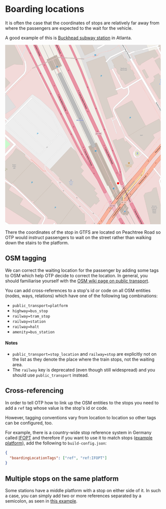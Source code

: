 # Boarding locations

It is often the case that the coordinates of stops are relatively far away from where the passengers
are expected to the wait for the vehicle.

A good example of this is [Buckhead subway station](https://www.openstreetmap.org/way/319512573) in 
Atlanta.

![Buckhead station](images/buckhead-station.png)

There the coordinates of the stop in GTFS are located on Peachtree Road so OTP would instruct 
passengers to wait on the street rather than walking down the stairs to the platform.

## OSM tagging

We can correct the waiting location for the passenger by adding some tags to OSM which help
OTP decide to correct the location. In general, you should familiarise yourself with the [OSM
wiki page on public transport](https://wiki.openstreetmap.org/wiki/Key:public_transport).

You can add cross-references to a stop's id or code on all OSM entities (nodes, ways, relations) which
have one of the following tag combinations:

- `public_transport=platform`
- `highway=bus_stop`
- `railway=tram_stop`
- `railway=station`
- `railway=halt`
- `amenity=bus_station`

#### Notes

- `public_transport=stop_location` and `railway=stop` are explicitly not on the list as they denote
  the place where the train stops, not the waiting area.
- The `railway` key is deprecated (even though still widespread) and you should use `public_transport` 
  instead.

## Cross-referencing

In order to tell OTP how to link up the OSM entities to the stops you need to add a `ref` tag whose
value is the stop's id or code. 

However, tagging conventions vary from location to location so other tags can be configured, too.

For example, there is a country-wide stop reference system in Germany called [IFOPT](https://en.wikipedia.org/wiki/en:Identification_of_Fixed_Objects_in_Public_Transport)
and therefore if you want to use it to match stops ([example platform](https://www.openstreetmap.org/way/54224477)), 
add the following to `build-config.json`:

```json
{
  "boardingLocationTags": ["ref", "ref:IFOPT"]
}

```

## Multiple stops on the same platform

Some stations have a middle platform with a stop on either side of it. In such a case, you can 
simply add two or more references separated by a semicolon, as seen in [this example](https://www.openstreetmap.org/way/27558650).
